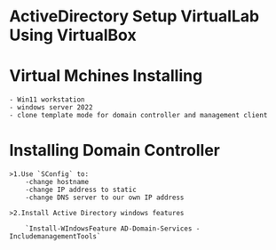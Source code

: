 # ActiveDirectory Setup VirtualLab Using VirtualBox 

# Virtual Mchines Installing 
 	- Win11 workstation 
 	- windows server 2022 
 	- clone template mode for domain controller and management client 

# Installing Domain Controller 
	>1.Use `SConfig` to:
		-change hostname
		-change IP address to static 
		-change DNS server to our own IP address 

	>2.Install Active Directory windows features 
		
		`Install-WIndowsFeature AD-Domain-Services -IncludemanagementTools`
